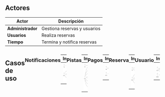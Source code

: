 ## Actores

| Actor             | Descripción                  |
| ----------------- | ---------------------------- |
| **Administrador** | Gestiona reservas y usuarios |
| **Usuarios**      | Realiza reservas             |
| **Tiempo**        | Termina y notifica reservas  |

<div style="display: flex">

## Casos de uso
### Notificaciones
| Imagen                                     |                                 |
| ------------------------------------------ | -------------------------------------- |
| ![Texto alternativo](CasosDeUso/Imagenes/Notificaciones.svg) | [Enlace a la carpeta](CduDetallados/CduNotficaciones) |

### Pistas
| Imagen                                     |                                 |
| ------------------------------------------ | -------------------------------------- |
| ![Texto alternativo](CasosDeUso/Imagenes/Pistas.svg) | [Enlace a la carpeta](CduDetallados/CduPistas) |

### Pagos
| Imagen                                     |                                 |
| ------------------------------------------ | -------------------------------------- |
| ![Texto alternativo](CasosDeUso/Imagenes/Pagos.svg) | [Enlace a la carpeta](CduDetallados/CduPagos) |

### Reserva
| Imagen                                     |                                 |
| ------------------------------------------ | -------------------------------------- |
| ![Texto alternativo](CasosDeUso/Imagenes/Reserva.svg) | [Enlace a la carpeta](CduDetallados/CduReserva) |

### Usuario
| Imagen                                     |                                 |
| ------------------------------------------ | -------------------------------------- |
| ![Texto alternativo](CasosDeUso/Imagenes/Usuario.svg) | [Enlace a la carpeta](CduDetallados/Usuarios) |




